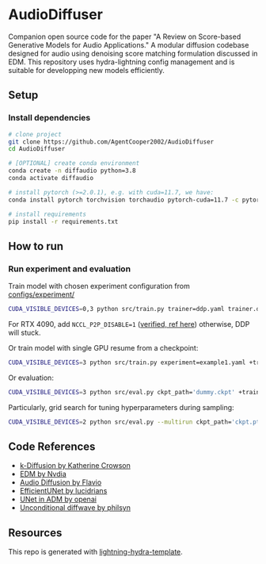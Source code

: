 # AudioDiffuser
Companion open source code for the paper "A Review on Score-based Generative Models for Audio Applications." A modular diffusion codebase designed for audio using denoising score matching formulation discussed in EDM. This repository uses hydra-lightning config management and is suitable for developping new models efficiently.

## Setup

### Install dependencies

```bash
# clone project
git clone https://github.com/AgentCooper2002/AudioDiffuser
cd AudioDiffuser

# [OPTIONAL] create conda environment
conda create -n diffaudio python=3.8
conda activate diffaudio

# install pytorch (>=2.0.1), e.g. with cuda=11.7, we have:
conda install pytorch torchvision torchaudio pytorch-cuda=11.7 -c pytorch -c nvidia

# install requirements
pip install -r requirements.txt
```

## How to run

### Run experiment and evaluation
Train model with chosen experiment configuration from [configs/experiment/](configs/experiment/)

```bash ddp mixed precision
CUDA_VISIBLE_DEVICES=0,3 python src/train.py trainer=ddp.yaml trainer.devices=2 experiment=example.yaml +trainer.precision=16-mixed +trainer.accumulate_grad_batches=4
```

For RTX 4090, add `NCCL_P2P_DISABLE=1` ([verified, ref here](https://discuss.pytorch.org/t/ddp-training-on-rtx-4090-ada-cu118/168366)) otherwise, DDP will stuck.

Or train model with  single GPU resume from a checkpoint:

```bash
CUDA_VISIBLE_DEVICES=3 python src/train.py experiment=example1.yaml +trainer.precision=16-mixed ckpt_path="/path/to/ckpt/name.ckpt"
```

Or evaluation:

```bash
CUDA_VISIBLE_DEVICES=3 python src/eval.py ckpt_path='dummy.ckpt' +trainer.precision=16 experiment=example2.yaml
```

Particularly, grid search for tuning hyperparameters during sampling:

```bash
CUDA_VISIBLE_DEVICES=2 python src/eval.py --multirun ckpt_path='ckpt.pt' +trainer.precision=16-mixed experiment=experiment.yaml model.sampler.param1=3,6,9 model.sampler.param2=1.0,1.1
```

## Code References
- [k-Diffusion by Katherine Crowson](https://github.com/crowsonkb/k-diffusion)
- [EDM by Nvdia](https://github.com/NVlabs/edm)
- [Audio Diffusion by Flavio](https://github.com/archinetai/audio-diffusion-pytorch)
- [EfficientUNet by lucidrians](https://github.com/lucidrains/imagen-pytorch)
- [UNet in ADM by openai](https://github.com/openai/guided-diffusion)
- [Unconditional diffwave by philsyn](https://github.com/philsyn/DiffWave-unconditional)


## Resources
This repo is generated with [lightning-hydra-template](https://github.com/ashleve/lightning-hydra-template).

